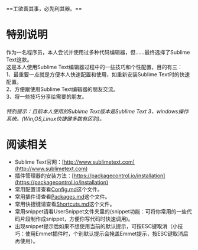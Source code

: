 ==工欲善其事，必先利其器。==  
  
# 特别说明  
作为一名程序员，本人尝试并使用过多种代码编辑器，但……最终选择了Sublime Text这款。  
这是本人使用Sublime Text编辑器过程中的一些技巧和个性配置，目的有三：  
1、最重要一点就是方便本人快速配置和使用，如重新安装Sublime Text时的快速配置。  
2、方便跟使用Sublime Text编辑器的朋友交流。  
3、将一些技巧分享给需要的朋友。  
  
###### 特别提示：目前本人使用的Sublime Text版本是Sublime Text 3，windows操作系统。(Win,OS,Linux快捷键多数有区别)。  
  
# 阅读相关  
* Sublime Text官网：[http://www.sublimetext.com](http://www.sublimetext.com)  
* 插件管理器的安装方法：[https://packagecontrol.io/installation](https://packagecontrol.io/installation)  
* 常用配置请查看[Config.md](Config.md)这个文件。  
* 常用插件请查看[Packages.md](Packages.md)这个文件。  
* 常用快捷键请查看[Shortcuts.md](Shortcuts.md)这个文件。  
* 常用snippet请看UserSnippet文件夹里的(snippet功能：可将你常用的一些代码片段制作成snippet，方便你写代码时快速调用)。  
* 出现snippet提示后如果不想使用当前的默认提示，可按ESC键取消（小技巧：使用Emmet插件时，个别默认提示会掩盖Emmet提示，按ESC键取消后再使用）。  
